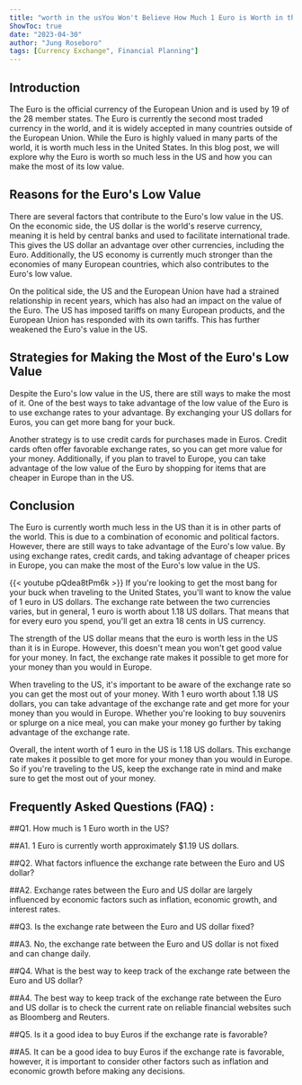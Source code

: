 ```yaml
---
title: "worth in the usYou Won't Believe How Much 1 Euro is Worth in the US - Find Out Now!"
ShowToc: true 
date: "2023-04-30"
author: "Jung Roseboro" 
tags: [Currency Exchange", Financial Planning"]
---
```

## Introduction 

The Euro is the official currency of the European Union and is used by 19 of the 28 member states. The Euro is currently the second most traded currency in the world, and it is widely accepted in many countries outside of the European Union. While the Euro is highly valued in many parts of the world, it is worth much less in the United States. In this blog post, we will explore why the Euro is worth so much less in the US and how you can make the most of its low value. 

## Reasons for the Euro's Low Value

There are several factors that contribute to the Euro's low value in the US. On the economic side, the US dollar is the world's reserve currency, meaning it is held by central banks and used to facilitate international trade. This gives the US dollar an advantage over other currencies, including the Euro. Additionally, the US economy is currently much stronger than the economies of many European countries, which also contributes to the Euro's low value. 

On the political side, the US and the European Union have had a strained relationship in recent years, which has also had an impact on the value of the Euro. The US has imposed tariffs on many European products, and the European Union has responded with its own tariffs. This has further weakened the Euro's value in the US. 

## Strategies for Making the Most of the Euro's Low Value

Despite the Euro's low value in the US, there are still ways to make the most of it. One of the best ways to take advantage of the low value of the Euro is to use exchange rates to your advantage. By exchanging your US dollars for Euros, you can get more bang for your buck. 

Another strategy is to use credit cards for purchases made in Euros. Credit cards often offer favorable exchange rates, so you can get more value for your money. Additionally, if you plan to travel to Europe, you can take advantage of the low value of the Euro by shopping for items that are cheaper in Europe than in the US. 

## Conclusion 

The Euro is currently worth much less in the US than it is in other parts of the world. This is due to a combination of economic and political factors. However, there are still ways to take advantage of the Euro's low value. By using exchange rates, credit cards, and taking advantage of cheaper prices in Europe, you can make the most of the Euro's low value in the US.

{{< youtube pQdea8tPm6k >}} 
If you're looking to get the most bang for your buck when traveling to the United States, you'll want to know the value of 1 euro in US dollars. The exchange rate between the two currencies varies, but in general, 1 euro is worth about 1.18 US dollars. That means that for every euro you spend, you'll get an extra 18 cents in US currency.

The strength of the US dollar means that the euro is worth less in the US than it is in Europe. However, this doesn't mean you won't get good value for your money. In fact, the exchange rate makes it possible to get more for your money than you would in Europe.

When traveling to the US, it's important to be aware of the exchange rate so you can get the most out of your money. With 1 euro worth about 1.18 US dollars, you can take advantage of the exchange rate and get more for your money than you would in Europe. Whether you're looking to buy souvenirs or splurge on a nice meal, you can make your money go further by taking advantage of the exchange rate.

Overall, the intent worth of 1 euro in the US is 1.18 US dollars. This exchange rate makes it possible to get more for your money than you would in Europe. So if you're traveling to the US, keep the exchange rate in mind and make sure to get the most out of your money.

## Frequently Asked Questions (FAQ) :
##Q1. How much is 1 Euro worth in the US?

##A1. 1 Euro is currently worth approximately $1.19 US dollars. 

##Q2. What factors influence the exchange rate between the Euro and US dollar?

##A2. Exchange rates between the Euro and US dollar are largely influenced by economic factors such as inflation, economic growth, and interest rates. 

##Q3. Is the exchange rate between the Euro and US dollar fixed?

##A3. No, the exchange rate between the Euro and US dollar is not fixed and can change daily. 

##Q4. What is the best way to keep track of the exchange rate between the Euro and US dollar?

##A4. The best way to keep track of the exchange rate between the Euro and US dollar is to check the current rate on reliable financial websites such as Bloomberg and Reuters. 

##Q5. Is it a good idea to buy Euros if the exchange rate is favorable?

##A5. It can be a good idea to buy Euros if the exchange rate is favorable, however, it is important to consider other factors such as inflation and economic growth before making any decisions.





